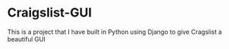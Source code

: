 # Craigslist-GUI
This is a project that I have built in Python using Django to give Cragslist a beautiful GUI
